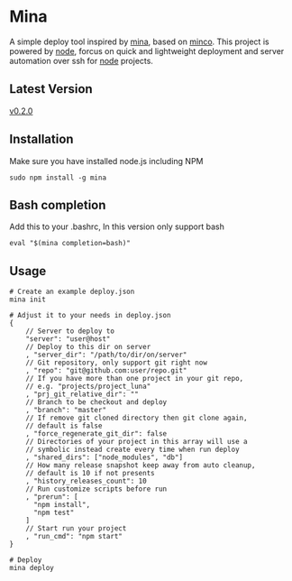# Mina
A simple deploy tool inspired by [mina](http://nadarei.co/mina), based on [minco](https://github.com/dsmatter/minco). This project is powered by [node](http://nodejs.org), forcus on quick and lightweight deployment and server automation over ssh for [node](http://nodejs.org) projects.

## Latest Version
[v0.2.0](https://npmjs.org/package/mina)

## Installation
Make sure you have installed node.js including NPM

    sudo npm install -g mina

## Bash completion
Add this to your .bashrc, In this version only support bash
	
    eval "$(mina completion=bash)"

## Usage
    # Create an example deploy.json
    mina init

    # Adjust it to your needs in deploy.json
    {
        // Server to deploy to
        "server": "user@host"        
        // Deploy to this dir on server
        , "server_dir": "/path/to/dir/on/server"        
        // Git repository, only support git right now
        , "repo": "git@github.com:user/repo.git"        
        // If you have more than one project in your git repo,
        // e.g. "projects/project_luna"
        , "prj_git_relative_dir": ""        
        // Branch to be checkout and deploy
        , "branch": "master"        
        // If remove git cloned directory then git clone again,
        // default is false
        , "force_regenerate_git_dir": false        
        // Directories of your project in this array will use a 
        // symbolic instead create every time when run deploy        
        , "shared_dirs": ["node_modules", "db"]        
        // How many release snapshot keep away from auto cleanup, 
        // default is 10 if not presents
        , "history_releases_count": 10        
        // Run customize scripts before run
        , "prerun": [
          "npm install",
          "npm test"
        ]        
        // Start run your project
        , "run_cmd": "npm start"
    }

    # Deploy
    mina deploy
